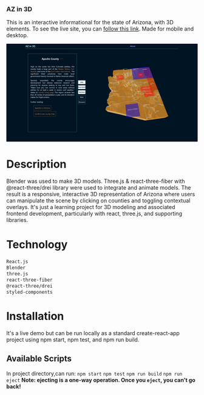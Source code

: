 ### AZ in 3D

This is an interactive informational for the state of Arizona, with 3D elements. To see the live site, you can [follow this link](https://soft-lamington-c3f329.netlify.app/). Made for mobile and desktop.

![Screenshot](image.png)
# Description

Blender was used to make 3D models. Three.js & react-three-fiber with @react-three/drei library were used to integrate and animate models. The result is a responsive, interactive 3D representation of Arizona where users can manipulate the scene by clicking on counties and toggling contextual overlays. It's just a learning project for 3D modeling and associated frontend development, particularly with react, three.js, and supporting libraries.

# Technology 

    React.js
    Blender
    three.js
    react-three-fiber
    @react-three/drei
    styled-components

# Installation

It's a live demo but can be run locally as a standard create-react-app project using npm start, npm test, and npm run build.

## Available Scripts
In project directory,can run:
`npm start`
`npm test`
`npm run build`
`npm run eject`
**Note: ejecting is a one-way operation. Once you `eject`, you can't go back!**


